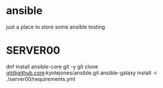 # ansible
just a place to store some ansible testing

# SERVER00
dnf install ansible-core git -y
git clone git@github.com:kyotejones/ansible.git
ansible-galaxy install -r ./server00/requirements.yml